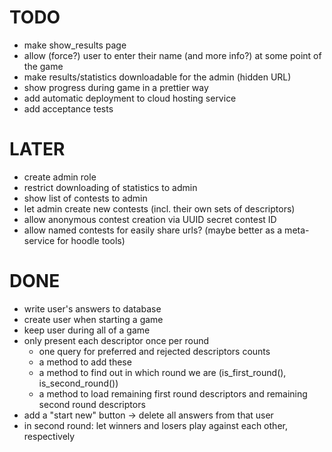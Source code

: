 # TODO

* make show_results page
* allow (force?) user to enter their name (and more info?) at some point of the game
* make results/statistics downloadable for the admin (hidden URL)
* show progress during game in a prettier way
* add automatic deployment to cloud hosting service
* add acceptance tests


# LATER
* create admin role
* restrict downloading of statistics to admin
* show list of contests to admin
* let admin create new contests (incl. their own sets of descriptors)
* allow anonymous contest creation via UUID secret contest ID
* allow named contests for easily share urls? (maybe better as a meta-service for hoodle tools)

# DONE
* write user's answers to database
* create user when starting a game
* keep user during all of a game
* only present each descriptor once per round
    * one query for preferred and rejected descriptors counts
    * a method to add these
    * a method to find out in which round we are (is_first_round(), is_second_round())
    * a method to load remaining first round descriptors and remaining second round descriptors
* add a "start new" button -> delete all answers from that user
* in second round: let winners and losers play against each other, respectively

